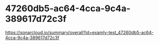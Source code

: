 # 47260db5-ac64-4cca-9c4a-389617d72c3f
https://sonarcloud.io/summary/overall?id=examly-test_47260db5-ac64-4cca-9c4a-389617d72c3f
